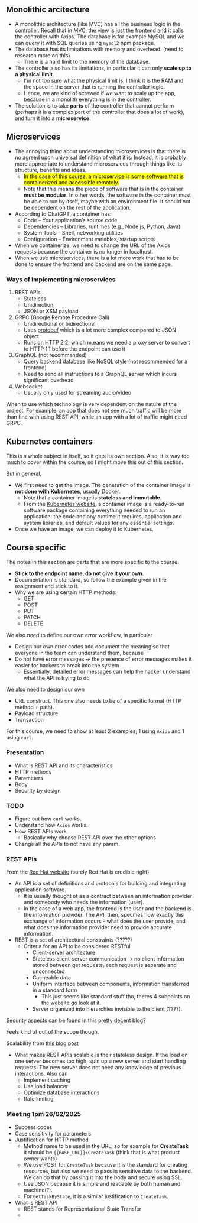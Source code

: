 ## Monolithic arcitecture

- A monolithic architecture (like MVC) has all the business logic in the controller. Recall that in MVC, the view is just the frontend and it calls the controller with Axios. The database is for example MySQL and we can query it with SQL queries using `mysql2` npm package.
- The database has its limitations with memory and overhead. (need to research more on this)
  - There is a hard limit to the memory of the database.
- The controller also has its limitations, in particular it can only **scale up to a physical limit**.
  - I'm not too sure what the physical limit is, I think it is the RAM and the space in the server that is running the controller logic.
  - Hence, we are kind of screwed if we want to scale up the app, because in a monolith everything is in the controller.
- The solution is to take **parts** of the controller that cannot perform (perhaps it is a complex part of the controller that does a lot of work), and turn it into a **microservice**.

## Microservices

- The annoying thing about understanding microservices is that there is no agreed upon universal definition of what it is. Instead, it is probably more appropriate to understand microservices through things like its structure, benefits and ideas.
  - <mark>In the case of this course, a microservice is some software that is containerized and accessible remotely.</mark>
  - Note that this means the piece of software that is in the container **must be modular**. In other words, the software in the container must be able to run by itself, maybe with an environment file. It should not be dependent on the rest of the application.
- According to ChatGPT, a container has:
  - Code – Your application’s source code
  - Dependencies – Libraries, runtimes (e.g., Node.js, Python, Java)
  - System Tools – Shell, networking utilities
  - Configuration – Environment variables, startup scripts
- When we containerize, we need to change the URL of the Axios requests because the container is no longer in localhost.
- When we use microservices, there is a lot more work that has to be done to ensure the frontend and backend are on the same page.

### Ways of implementing microservices

1. REST APIs
   - Stateless
   - Unidirection
   - JSON or XSM payload
1. GRPC (Google Remote Procedure Call)
   - Unidirectional or bidirectional
   - Uses [protobuf](https://protobuf.dev/) which is a lot more complex compared to JSON object
   - Runs on HTTP 2.2, which m,eans we need a proxy server to convert to HTTP 1.1 before the endpoint can use it
1. GraphQL (not recommended)
   - Query backend database like NoSQL style (not recommended for a frontend)
   - Need to send all instructions to a GraphQL server which incurs significant overhead
1. Websocket
   - Usually only used for streaming audio/video

When to use which technology is very dependent on the nature of the project. For example, an app that does not see much traffic will be more than fine with using REST API, while an app with a lot of traffic might need GRPC.

## Kubernetes containers

This is a whole subject in itself, so it gets its own section. Also, it is way too much to cover within the course, so I might move this out of this section.

But in general,

- We first need to get the image. The generation of the container image is **not done with Kubernetes**, usually Docker.
  - Note that a container image is **stateless and immutable**.
  - From the [Kubernetes website](https://kubernetes.io/docs/concepts/containers/), a container image is a ready-to-run software package containing everything needed to run an application: the code and any runtime it requires, application and system libraries, and default values for any essential settings.
- Once we have an image, we can deploy it to Kubernetes.

## Course specific

The notes in this section are parts that are more specific to the course.

- **Stick to the endpoint name, do not give it your own**.
- Documentation is standard, so follow the example given in the assignment and stick to it.
- Why we are using certain HTTP methods:
  - GET
  - POST
  - PUT
  - PATCH
  - DELETE

We also need to define our own error workflow, in particular

- Design our own error codes and document the meaning so that everyone in the team can understand them, because
- Do not have error messages -> the presence of error messages makes it easier for hackers to break into the system
  - Essentially, detailed error messages can help the hacker understand what the API is trying to do

We also need to design our own

- URL construct. This one also needs to be of a specific format (HTTP method + path).
- Payload structure
- Transaction

For this course, we need to show at least 2 examples, 1 using `Axios` and 1 using `curl`.

### Presentation

- What is REST API and its characteristics
- HTTP methods
- Parameters
- Body
- Security by design

### TODO

- Figure out how `curl` works.
- Understand how `Axios` works.
- How REST APIs work
  - Basically why choose REST API over the other options
- Change all the APIs to not have any param.

### REST APIs

From the [Red Hat website](https://www.redhat.com/en/topics/api/what-is-a-rest-api) (surely Red Hat is credible right)

- An API is a set of definitions and protocols for building and integrating application software.
  - It is usually thought of as a contract between an information provider and somebody who needs the information (user).
  - In the case of a web app, the frontend is the user and the backend is the information provider. The API, then, specifies how exactly this exchange of information occurs - what does the user provide, and what does the information provider need to provide accurate information.
- REST is a set of architectural constraints (?????)
  - Criteria for an API to be considered RESTful
    - Client-server architecture
    - Stateless client-server communication -> no client information stored between get requests, each request is separate and unconnected
    - Cacheable data
    - Uniform interface between components, information transferred in a standard form
      - This just seems like standard stuff tho, theres 4 subpoints on the website go look at it.
    - Server organized into hierarchies invisible to the client (????).

Security aspects can be found in this [pretty decent blog?](https://stackoverflow.blog/2021/10/06/best-practices-for-authentication-and-authorization-for-rest-apis/)

Feels kind of out of the scope though.

Scalability from [this blog post](https://apitoolkit.io/blog/rest-api-scalability/)

- What makes REST APIs scalable is their stateless design. If the load on one server becomes too high, spin up a new server and start handling requests. The new server does not need any knowledge of previous interactions.
  Also can
  - Implement caching
  - Use load balancer
  - Optimize database interactions
  - Rate limiting

### Meeting 1pm 26/02/2025

- Success codes
- Case sensitivity for parameters
- Justification for HTTP method
  - Method name to be used in the URL, so for example for **CreateTask** it should be `{{BASE_URL}}/CreateTask` (think that is what product owner wants)
  - We use POST for `CreateTask` because it is the standard for creating resources, but also we need to pass in sensitive data to the backend. We can do that by passing it into the body and secure using SSL.
  - Use JSON because it is simple and readable by both human and machine(?).
  - For `GetTaskByState`, it is a similar justification to `CreateTask`.
- What is REST API
  - REST stands for Representational State Transfer
  -
